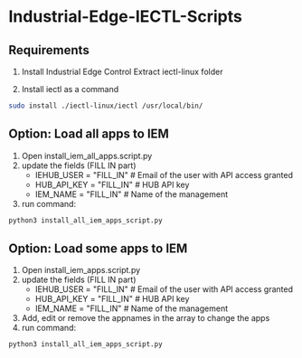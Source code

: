 # Industrial-Edge-IECTL-Scripts


## Requirements

1. Install Industrial Edge Control
Extract iectl-linux folder

2. Install iectl as a command
```bash
sudo install ./iectl-linux/iectl /usr/local/bin/
```


## Option: Load all apps to IEM
1. Open install_iem_all_apps.script.py
2. update the fields (FILL IN part)
    * IEHUB_USER = "FILL_IN"  # Email of the user with API access granted
    * HUB_API_KEY = "FILL_IN" # HUB API key
    * IEM_NAME = "FILL_IN" # Name of the management
3. run command: 
```bash 
python3 install_all_iem_apps_script.py
``` 

## Option: Load some apps to IEM
1. Open install_iem_apps.script.py
2. update the fields (FILL IN part)
    * IEHUB_USER = "FILL_IN"  # Email of the user with API access granted
    * HUB_API_KEY = "FILL_IN" # HUB API key
    * IEM_NAME = "FILL_IN" # Name of the management
3. Add, edit or remove the appnames in the array to change the apps
4. run command: 
```bash 
python3 install_all_iem_apps_script.py
``` 